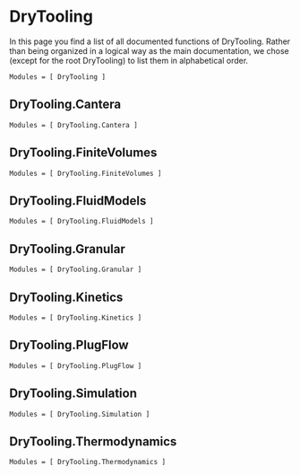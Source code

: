 # DryTooling

In this page you find a list of all documented functions of DryTooling. Rather than being organized in a logical way as the main documentation, we chose (except for the root DryTooling) to list them in alphabetical order.

```@index
Modules = [ DryTooling ]
```

## DryTooling.Cantera

```@index
Modules = [ DryTooling.Cantera ]
```

## DryTooling.FiniteVolumes

```@index
Modules = [ DryTooling.FiniteVolumes ]
```

## DryTooling.FluidModels

```@index
Modules = [ DryTooling.FluidModels ]
```

## DryTooling.Granular

```@index
Modules = [ DryTooling.Granular ]
```

## DryTooling.Kinetics

```@index
Modules = [ DryTooling.Kinetics ]
```

## DryTooling.PlugFlow

```@index
Modules = [ DryTooling.PlugFlow ]
```

## DryTooling.Simulation

```@index
Modules = [ DryTooling.Simulation ]
```

## DryTooling.Thermodynamics

```@index
Modules = [ DryTooling.Thermodynamics ]
```

